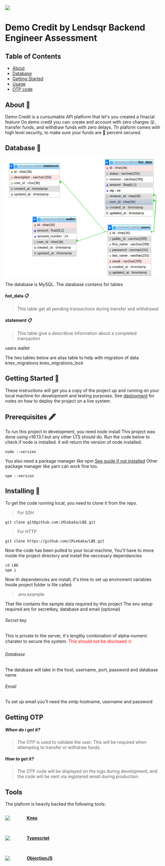 <img src="https://www.lendsqr.com/assets/icons/header-logo.svg" align="center"  />

# Demo Credit by Lendsqr Backend Engineer Assessment

## Table of Contents

- [About](#about)
- [Database](#database)
- [Getting Started](#getting_started)
- [Usage](#usage)
- [OTP code](#otp)

## About <a name = "about"></a> 🏦

Demo Credit is a cunsumable API platform that let's you created a finacial feature
On demo credit you can: create and account with zero charges 😮, transfer funds, and withdraw funds with zero delays. Th plaform comes with high level security, to make sure your funds are 💯 percent secured.

## Database <a name = "database"></a> 🏁
<img alt="database_relationship_image" align="center" src="https://github.com/iMiebaka/LBE/blob/master/datbase-relations.png?raw=true">

The database is MySQL. The database contains for tables 
#### hot_data 📋
> This table get all pending transactions during transfer and withdrawal

#### statement 📋
> This table give a describive information about a completed transaction

users
wallet

The two tables below are alias table to help with migration of data
knex_migrations
knex_migrations_lock

## Getting Started <a name = "getting_started"></a> 🏁

These instructions will get you a copy of the project up and running on your local machine for development and testing purposes. See [deployment](#deployment) for notes on how to deploy the project on a live system.

## Prerequisites 🖋️

To run this project in development, you need node install
This project was done using v16.13.1 but any other LTS should do.
Run the code below to check if node is installed. it will return the version of node installed.

```
node --version
```

You also need a package manager like npm [See guide if not installed](https://docs.npmjs.com/downloading-and-installing-node-js-and-npm/)
Other package manager like yarn can work fine too.

```
npm --version
```

## Installing 💾

To get the code running local, you need to clone it from the repo.

> For SSH

```
git clone git@github.com:iMiebaka/LBE.git
```

> For HTTP

```
git clone https://github.com/iMiebaka/LBE.git
```

Now the code has been pulled to your local machine, You'll have to move inside the project directory and install the neccesary dependancies

```
cd LBE
npm i
```
Now th dependencies are install, it's time to set up enviroment variables
Inside project folder is file called: 
> .env.example

That file contains the sample data required by this project
The env setup required are for secretkey, database and email (optional)
###### Secret key
This is private to the server, it's lengthy combination of alpha-numeric charater to secure the system. <span style="color:red"> This should not be disclosed ☠️</span>
###### Database
The database will take in the host, username, port, password and database name
###### Email
To set up email you'll need the smtp hostname, username and password

<!-- ## Usage <a name = "usage"></a> -->

## Getting OTP <a name = "otp"></a>

##### When do i get it?

>The OTP is used to validate the user. This will be required when attempting to transfer or withdraw funds.

##### How to get it?

> The OTP code will be displayed on the logs during development, and the code will be sent via registered email during production.

## Tools

The plaform is heavily backed the following tools:

<div style="display: flex; align-items: center">
<img src="https://knexjs.org/knex-logo.png" width="50"/> <b style="margin-left: 10px"> 

[Knex](https://knexjs.org/)
 </b>
</div>
<div style="display: flex; align-items: center; margin-top: 20px">
<img src="https://img.icons8.com/color/512/typescript.png" width="50"/> <b style="margin-left: 10px"> 

[Typescript](https://www.typescriptlang.org/)
</b>
</div>

<div style="display: flex; align-items: center; margin-top: 20px">
<img src="https://img.icons8.com/material-outlined/512/no-image.png" width="50"/> <b style="margin-left: 10px">

[ObjectionJS](https://vincit.github.io/objection.js/)
</b>
</div>
